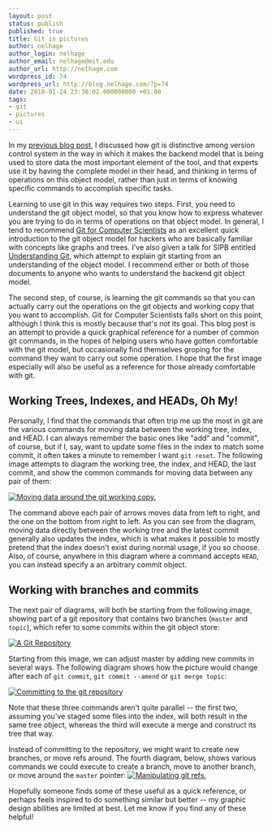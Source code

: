```yaml
---
layout: post
status: publish
published: true
title: Git in pictures
author: nelhage
author_login: nelhage
author_email: nelhage@mit.edu
author_url: http://nelhage.com
wordpress_id: 74
wordpress_url: http://blog.nelhage.com/?p=74
date: 2010-01-24 23:30:02.000000000 +01:00
tags:
- git
- pictures
- ui
---
```

In my [previous blog post][git-post], I discussed how git is distinctive among version control system in the way in which it makes the backend model that is being used to store data the most important element of the tool, and that experts use it by having the complete model in their head, and thinking in terms of operations on this object model, rather than just in terms of knowing specific commands to accomplish specific tasks.

Learning to use git in this way requires two steps. First, you need to understand the git object model, so that you know how to express whatever you are trying to do in terms of operations on that object model. In general, I tend to recommend [Git for Computer Scientists][git-cs] as an excellent quick introduction to the git object model for hackers who are basically familiar with concepts like graphs and trees. I've also given a talk for SIPB entitled [Understanding Git](http://cluedumps.mit.edu/wiki/2009/09-29), which attempt to explain git starting from an understanding of the object model. I recommend either or both of those documents to anyone who wants to understand the backend git object model.

The second step, of course, is learning the git commands so that you can actually carry out the operations on the git objects and working copy that you want to accomplish. Git for Computer Scientists falls short on this point, although I think this is mostly because that's not its goal. This blog post is an attempt to provide a quick graphical reference for a number of common git commands, in the hopes of helping users who have gotten comfortable with the git model, but occasionally find themselves groping for the command they want to carry out some operation. I hope that the first image especially will also be useful as a reference for those already comfortable with git.

## Working Trees, Indexes, and HEADs, Oh My!

Personally, I find that the commands that often trip me up the most in git are the various commands for moving data between the working tree, index, and HEAD. I can always remember the basic ones like "add" and "commit", of course, but if I, say, want to update some files in the index to match some commit, it often takes a minute to remember I want `git reset`. The following image attempts to diagram the working tree, the index, and HEAD, the last commit, and show the common commands for moving data between any pair of them:

<a href="/images/posts/2010/01/index-3.png"><img src="/images/posts/2010/01/index-3.png" alt="Moving data around the git working copy." title="Git Index" class="aligncenter size-full wp-image-77" /></a>

The command above each pair of arrows moves data from left to right, and the one on the bottom from right to left. As you can see from the diagram, moving data directly between the working tree and the latest commit generally also updates the index, which is what makes it possible to mostly pretend that the index doesn't exist during normal usage, if you so choose. Also, of course, anywhere in this diagram where a command accepts `HEAD`, you can instead specify a an arbitrary commit object.

## Working with branches and commits

The next pair of diagrams, will both be starting from the following image, showing part of a git repository that contains two branches (`master` and `topic`), which refer to some commits within the git object store:

<a href="/images/posts/2010/01/base.png"><img src="/images/posts/2010/01/base.png" alt="A Git Repository" title="base" class="aligncenter size-full wp-image-80" /></a>

Starting from this image, we can adjust master by adding new commits in several ways. The following diagram shows how the picture would change after each of `git commit`, `git commit --amend` or `git merge topic`:

<a href="/images/posts/2010/01/creating.png"><img src="/images/posts/2010/01/creating.png" alt="Committing to the git repository" title="Committing" class="aligncenter size-full wp-image-81" /></a>

Note that these three commands aren't quite parallel -- the first two, assuming you've staged some files into the index, will both result in the same tree object, whereas the third will execute a merge and construct its tree that way.

Instead of committing to the repository, we might want to create new branches, or move refs around. The fourth diagram, below, shows various commands we could execute to create a branch, move to another branch, or move around the `master` pointer:
<a href="/images/posts/2010/01/branching.png"><img src="/images/posts/2010/01/branching.png" alt="Manipulating git refs." title="Branching"  class="aligncenter size-full wp-image-83" /></a>

Hopefully someone finds some of these useful as a quick reference, or perhaps feels inspired to do something similar but better -- my graphic design abilities are limited at best. Let me know if you find any of these helpful!

[git-post]: /archives/64
[git-cs]: http://eagain.net/articles/git-for-computer-scientists/
[slides]: http://web.mit.edu/nelhage/Public/git-slides-2009.pdf
